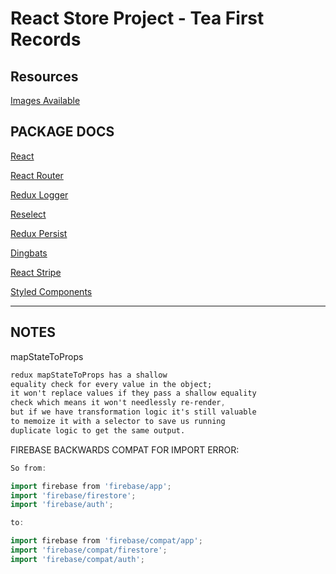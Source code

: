 # React Store Project - Tea First Records

## Resources

[Images Available](https://peacefang.tumblr.com/)

## PACKAGE DOCS

[React](https://reactjs.org/docs/conditional-rendering.html)

[React Router](https://reactrouter.com/docs/en/v6/getting-started/overview)

[Redux Logger](https://www.npmjs.com/package/redux-logger)

[Reselect](https://www.npmjs.com/package/reselect)

[Redux Persist](https://www.npmjs.com/package/redux-persist)

[Dingbats](https://www.w3schools.com/charsets/ref_utf_dingbats.asp)

[React Stripe](https://github.com/azmenak/react-stripe-checkout)

[Styled Components](https://styled-components.com/)

---
## NOTES

mapStateToProps
 
```css
redux mapStateToProps has a shallow 
equality check for every value in the object; 
it won't replace values if they pass a shallow equality 
check which means it won't needlessly re-render,
but if we have transformation logic it's still valuable 
to memoize it with a selector to save us running 
duplicate logic to get the same output.
```

FIREBASE BACKWARDS COMPAT FOR IMPORT ERROR:

```go
So from:

import firebase from 'firebase/app';
import 'firebase/firestore';
import 'firebase/auth';

to:

import firebase from 'firebase/compat/app';
import 'firebase/compat/firestore';
import 'firebase/compat/auth';
```
